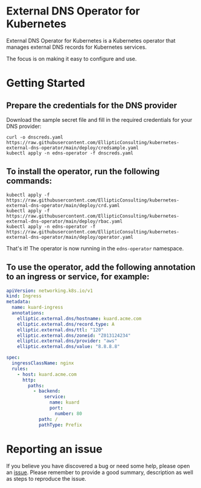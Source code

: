 # External DNS Operator for Kubernetes
External DNS Operator for Kubernetes is a Kubernetes operator that manages external 
DNS records for Kubernetes services.

The focus is on making it easy to configure and use.
# Getting Started
## Prepare the credentials for the DNS provider
Download the sample secret file and fill in the required credentials for your DNS provider:
```shell
curl -o dnscreds.yaml https://raw.githubusercontent.com/EllipticConsulting/kubernetes-external-dns-operator/main/deploy/credsample.yaml
kubectl apply -n edns-operator -f dnscreds.yaml
```

## To install the operator, run the following commands:
```shell
kubectl apply -f https://raw.githubusercontent.com/EllipticConsulting/kubernetes-external-dns-operator/main/deploy/crd.yaml
kubectl apply -f https://raw.githubusercontent.com/EllipticConsulting/kubernetes-external-dns-operator/main/deploy/rbac.yaml
kubectl apply -n edns-operator -f https://raw.githubusercontent.com/EllipticConsulting/kubernetes-external-dns-operator/main/deploy/operator.yaml
```
That's it! The operator is now running in the `edns-operator` namespace.

## To use the operator, add the following annotation to an ingress or service, for example:
```yaml
apiVersion: networking.k8s.io/v1
kind: Ingress
metadata:
  name: kuard-ingress
  annotations:
    elliptic.external.dns/hostname: kuard.acme.com
    elliptic.external.dns/record.type: A
    elliptic.external.dns/ttl: "120"
    elliptic.external.dns/zoneid: "Z013124234"
    elliptic.external.dns/provider: "aws"
    elliptic.external.dns/value: "8.8.8.8"

spec:
  ingressClassName: nginx
  rules:
    - host: kuard.acme.com
      http:
        paths:
          - backend:
              service:
                name: kuard
                port:
                  number: 80
            path: /
            pathType: Prefix
```

# Reporting an issue
If you believe you have discovered a bug or need some help, please open an
[issue](https://github.com/EllipticConsulting/kubernetes-external-dns-operator/issues). 
Please remember to provide a good summary, description as well as steps to reproduce the issue.
